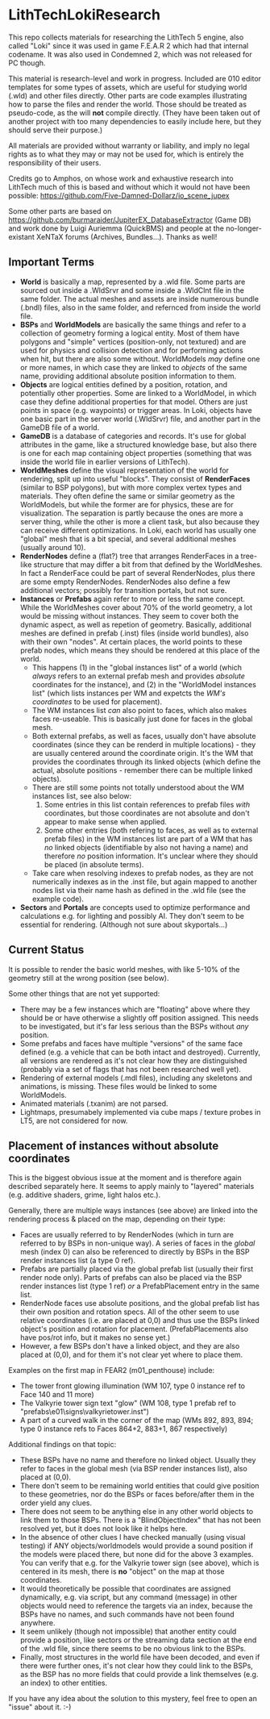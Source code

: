 # LithTechLokiResearch

This repo collects materials for researching the LithTech 5 engine, also called "Loki" since it was used in game F.E.A.R 2 which had that internal codename. It was also used in Condemned 2, which was not released for PC though.

This material is research-level and work in progress. Included are 010 editor templates for some types of assets, which are useful for studying world (.wld) and other files directly. Other parts are code examples illustrating how to parse the files and render the world. Those should be treated as pseudo-code, as the will **not** compile directly. (They have been taken out of another project with too many dependencies to easily include here, but they should serve their purpose.)

All materials are provided without warranty or liability, and imply no legal rights as to what they may or may not be used for, which is entirely the responsibility of their users.

Credits go to Amphos, on whose work and exhaustive research into LithTech much of this is based and without which it would not have been possible: https://github.com/Five-Damned-Dollarz/io_scene_jupex

Some other parts are based on https://github.com/burmaraider/JupiterEX_DatabaseExtractor (Game DB) and work done by Luigi Auriemma (QuickBMS) and people at the no-longer-existant XeNTaX forums (Archives, Bundles...). Thanks as well!

## Important Terms

- **World** is basically a map, represented by a .wld file. Some parts are sourced out inside a .WldSrvr and some inside a .WldClnt file in the same folder. The actual meshes and assets are inside numerous bundle (.bndl) files, also in the same folder, and refernced from inside the world file.
- **BSPs** and **WorldModels** are basically the same things and refer to a collection of geometry forming a logical entity. Most of them have polygons and "simple" vertices (position-only, not textured) and are used for physics and collision detection and for performing actions when hit, but there are also some without. WorldModels *may* define one or more names, in which case they are linked to *objects* of the same name, providing additional absolute position information to them.
- **Objects** are logical entities defined by a position, rotation, and potentially other properties. Some are linked to a WorldModel, in which case they define additional properties for that model. Others are just points in space (e.g. waypoints) or trigger areas. In Loki, objects have one basic part in the server world (.WldSrvr) file, and another part in the GameDB file of a world.
- **GameDB** is a database of categories and records. It's use for global attributes in the game, like a structured knowledge base, but also there is one for each map containing object properties (something that was inside the world file in earlier versions of LithTech).
- **WorldMeshes** define the visual representation of the world for rendering, split up into useful "blocks". They consist of **RenderFaces** (similar to BSP polygons), but with more complex vertex types and materials. They often define the same or similar geometry as the WorldModels, but while the former are for physics, these are for visualization. The separation is partly because the ones are more a server thing, while the other is more a client task, but also because they can receive different optimizations. In Loki, each world has usually one "global" mesh that is a bit special, and several additional meshes (usually around 10).
- **RenderNodes** define a (flat?) tree that arranges RenderFaces in a tree-like structure that may differ a bit from that defined by the WorldMeshes. In fact a RenderFace could be part of several RenderNodes, plus there are some empty RenderNodes. RenderNodes also define a few additional vectors; possibly for transition portals, but not sure.
- **Instances** or **Prefabs** again refer to more or less the same concept. While the WorldMeshes cover about 70% of the world geometry, a lot would be missing without instances. They seem to cover both the dynamic aspect, as well as repetion of geometry. Basically, additional meshes are defined in prefab (.inst) files (inside world bundles), also with their own "nodes". At certain places, the world points to these prefab nodes, which means they should be rendered at this place of the world.
	- This happens (1) in the "global instances list" of a world (which *always* refers to an external prefab mesh and provides *absolute* coordinates for the instance), and (2) in the "WorldModel instances list" (which lists instances per WM and expetcts the *WM's coordinates* to be used for placement).
	- The WM instances list *can* also point to faces, which also makes faces re-useable. This is basically just done for faces in the global mesh.
	- Both external prefabs, as well as faces, usually don't have absolute coordinates (since they can be renderd in multiple locations) - they are usually centered around the coordinate origin. It's the WM that provides the coordinates through its linked objects (which define the actual, absolute positions - remember there can be multiple linked objects).
	- There are still some points not totally understood about the WM instances list, see also below:
		1. Some entries in this list contain references to prefab files *with* coordinates, but those coordinates are not absolute and don't appear to make sense when applied.
		2. Some other entries (both refering to faces, as well as to external prefab files) in the WM instances list are part of a WM that has *no* linked objects (identifiable by also not having a name) and therefore *no* position information. It's unclear where they should be placed (in absolute terms).
	- Take care when resolving indexes to prefab nodes, as they are not numerically indexes as in the .inst file, but again mapped to another nodes list via their name hash as defined in the .wld file (see the example code).
- **Sectors** and **Portals** are concepts used to optimize performance and calculations e.g. for lighting and possibly AI. They don't seem to be essential for rendering. (Although not sure about skyportals...)

## Current Status

It is possible to render the basic world meshes, with like 5-10% of the geometry still at the wrong position (see below).

Some other things that are not yet supported:

- There may be a few instances which are "floating" above where they should be or have otherwise a slightly off position assigned. This needs to be investigated, but it's far less serious than the BSPs without *any* position.
- Some prefabs and faces have multiple "versions" of the same face defined (e.g. a vehicle that can be both intact and destroyed). Currently, all versions are rendered as it's not clear how they are distinguished (probably via a set of flags that has not been researched well yet).
- Rendering of external models (.mdl files), including any skeletons and animations, is missing. These files would be linked to some WorldModels.
- Animated materials (.txanim) are not parsed.
- Lightmaps, presumabely implemented via cube maps / texture probes in LT5, are not considered for now.

## Placement of instances without absolute coordinates

This is the biggest obvious issue at the moment and is therefore again described separately here. It seems to apply mainly to "layered" materials (e.g. additive shaders, grime, light halos etc.).

Generally, there are multiple ways instances (see above) are linked into the rendering process & placed on the map, depending on their type:
- Faces are usually referred to by RenderNodes (which in turn are referred to by BSPs in non-unique way).
  A series of faces in the *global* mesh (index 0) can also be referenced to directly by BSPs in the BSP render instances list (a type 0 ref).
- Prefabs are partially placed via the global prefab list (usually their first render node only).
  Parts of prefabs can also be placed via the BSP render instances list (type 1 ref) *or* a PrefabPlacement entry in the same list.
- RenderNode faces use absolute positions, and the global prefab list has their own position and rotation specs.
  All of the other seem to use relative coordinates (i.e. are placed at 0,0) and thus use the BSPs linked object's position and rotation for placement.
  (PrefabPlacements also have pos/rot info, but it makes no sense yet.)
- However, a few BSPs don't have a linked object, and they are also placed at (0,0), and for them it's not clear yet where to place them.

Examples on the first map in FEAR2 (m01_penthouse) include:
- The tower front glowing illumination (WM 107, type 0 instance ref to Face 140 and 11 more)
- The Valkyrie tower sign text "glow" (WM 108, type 1 prefab ref to "prefabs\e01\signs\valkyrietower.inst")
- A part of a curved walk in the corner of the map (WMs 892, 893, 894; type 0 instance refs to Faces 864+2, 883+1, 867 respectively)

Additional findings on that topic:
- These BSPs have no name and therefore no linked object. Usually they refer to faces in the global mesh (via BSP render instances list), also placed at (0,0).
- There don't seem to be remaining world entities that could give position to these geometries, nor do the BSPs or faces before/after them in the order yield any clues.
- There does not seem to be anything else in any other world objects to link them to those BSPs. There is a "BlindObjectIndex" that has not been resolved yet, but it does not look like it helps here.
- In the absence of other clues I have checked manually (using visual testing) if ANY objects/worldmodels would provide a sound position if the models were placed there, but none did for the above 3 examples. You can verify that e.g. for the Valkyrie tower sign (see above), which is centered in its mesh, there is **no** "object" on the map at those coordinates.
- It would theoretically be possible that coordinates are assigned dynamically, e.g. via script, but any command (message) in other objects would need to reference the targets via an index, because the BSPs have no names, and such commands have not been found anywhere.
- It seem unlikely (though not impossible) that another entity could provide a position, like sectors or the streaming data section at the end of the .wld file, since there seems to be no obvious link to the BSPs.
- Finally, most structures in the world file have been decoded, and even if there were further ones, it's not clear how they could link to the BSPs, as the BSP has no more fields that could provide a link themselves (e.g. an index) to other entities.

If you have any idea about the solution to this mystery, feel free to open an "issue" about it. :-)